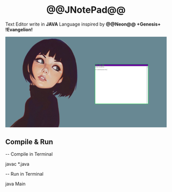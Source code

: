 <h1 align="center">@@JNotePad@@</h1>

Text Editor write in **JAVA** Language inspired by **@@Neon@@ +Genesis+ !Evangelion!**

![alt text](https://raw.githubusercontent.com/KevoTHRASHER/JNotePad/main/img/JNotePad.png?raw=true)

<h2>Compile & Run</h2>

-- Compile in Terminal

javac *.java

-- Run in Terminal

java Main

